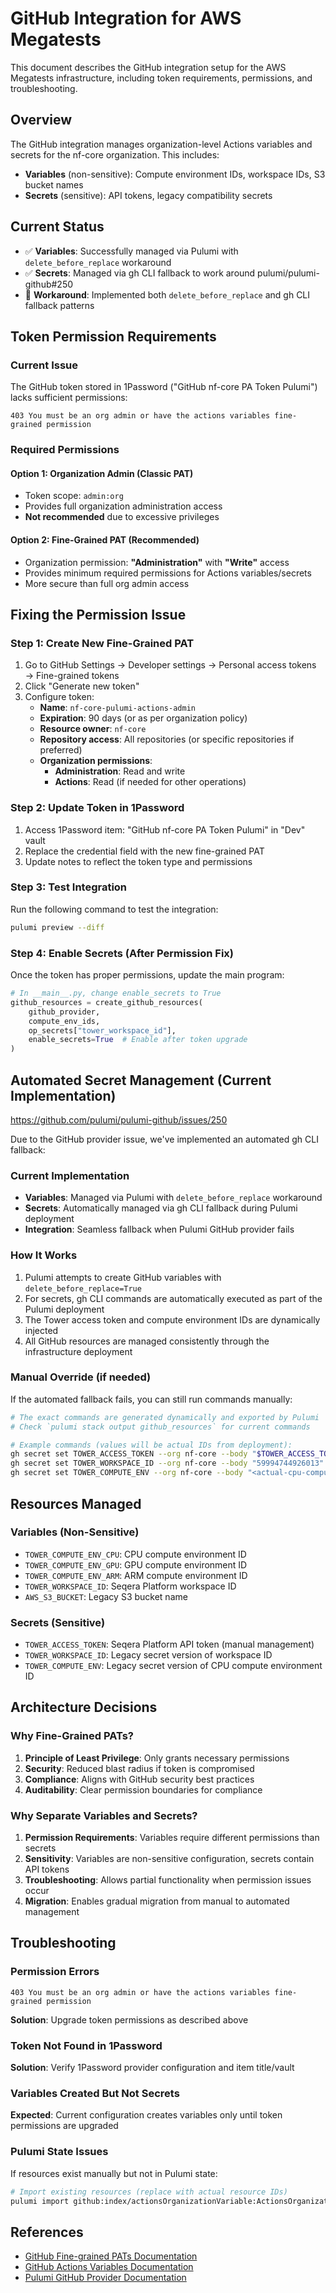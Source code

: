 # GitHub Integration for AWS Megatests

This document describes the GitHub integration setup for the AWS Megatests infrastructure, including token requirements, permissions, and troubleshooting.

## Overview

The GitHub integration manages organization-level Actions variables and secrets for the nf-core organization. This includes:

- **Variables** (non-sensitive): Compute environment IDs, workspace IDs, S3 bucket names
- **Secrets** (sensitive): API tokens, legacy compatibility secrets

## Current Status

- ✅ **Variables**: Successfully managed via Pulumi with `delete_before_replace` workaround
- ✅ **Secrets**: Managed via gh CLI fallback to work around pulumi/pulumi-github#250
- 🔧 **Workaround**: Implemented both `delete_before_replace` and gh CLI fallback patterns

## Token Permission Requirements

### Current Issue
The GitHub token stored in 1Password ("GitHub nf-core PA Token Pulumi") lacks sufficient permissions:

```
403 You must be an org admin or have the actions variables fine-grained permission
```

### Required Permissions

#### Option 1: Organization Admin (Classic PAT)
- Token scope: `admin:org` 
- Provides full organization administration access
- **Not recommended** due to excessive privileges

#### Option 2: Fine-Grained PAT (Recommended)
- Organization permission: **"Administration"** with **"Write"** access
- Provides minimum required permissions for Actions variables/secrets
- More secure than full org admin access

## Fixing the Permission Issue

### Step 1: Create New Fine-Grained PAT

1. Go to GitHub Settings → Developer settings → Personal access tokens → Fine-grained tokens
2. Click "Generate new token"
3. Configure token:
   - **Name**: `nf-core-pulumi-actions-admin`
   - **Expiration**: 90 days (or as per organization policy)
   - **Resource owner**: `nf-core`
   - **Repository access**: All repositories (or specific repositories if preferred)
   - **Organization permissions**:
     - **Administration**: Read and write
     - **Actions**: Read (if needed for other operations)

### Step 2: Update Token in 1Password

1. Access 1Password item: "GitHub nf-core PA Token Pulumi" in "Dev" vault
2. Replace the credential field with the new fine-grained PAT
3. Update notes to reflect the token type and permissions

### Step 3: Test Integration

Run the following command to test the integration:
```bash
pulumi preview --diff
```

### Step 4: Enable Secrets (After Permission Fix)

Once the token has proper permissions, update the main program:

```python
# In __main__.py, change enable_secrets to True
github_resources = create_github_resources(
    github_provider, 
    compute_env_ids, 
    op_secrets["tower_workspace_id"],
    enable_secrets=True  # Enable after token upgrade
)
```

## Automated Secret Management (Current Implementation)

https://github.com/pulumi/pulumi-github/issues/250

Due to the GitHub provider issue, we've implemented an automated gh CLI fallback:

### Current Implementation
- **Variables**: Managed via Pulumi with `delete_before_replace` workaround
- **Secrets**: Automatically managed via gh CLI fallback during Pulumi deployment
- **Integration**: Seamless fallback when Pulumi GitHub provider fails

### How It Works
1. Pulumi attempts to create GitHub variables with `delete_before_replace=True`
2. For secrets, gh CLI commands are automatically executed as part of the Pulumi deployment
3. The Tower access token and compute environment IDs are dynamically injected
4. All GitHub resources are managed consistently through the infrastructure deployment

### Manual Override (if needed)
If the automated fallback fails, you can still run commands manually:

```bash
# The exact commands are generated dynamically and exported by Pulumi
# Check `pulumi stack output github_resources` for current commands

# Example commands (values will be actual IDs from deployment):
gh secret set TOWER_ACCESS_TOKEN --org nf-core --body "$TOWER_ACCESS_TOKEN"
gh secret set TOWER_WORKSPACE_ID --org nf-core --body "59994744926013"
gh secret set TOWER_COMPUTE_ENV --org nf-core --body "<actual-cpu-compute-env-id>"
```

## Resources Managed

### Variables (Non-Sensitive)
- `TOWER_COMPUTE_ENV_CPU`: CPU compute environment ID
- `TOWER_COMPUTE_ENV_GPU`: GPU compute environment ID  
- `TOWER_COMPUTE_ENV_ARM`: ARM compute environment ID
- `TOWER_WORKSPACE_ID`: Seqera Platform workspace ID
- `AWS_S3_BUCKET`: Legacy S3 bucket name

### Secrets (Sensitive)
- `TOWER_ACCESS_TOKEN`: Seqera Platform API token (manual management)
- `TOWER_WORKSPACE_ID`: Legacy secret version of workspace ID
- `TOWER_COMPUTE_ENV`: Legacy secret version of CPU compute environment ID

## Architecture Decisions

### Why Fine-Grained PATs?
1. **Principle of Least Privilege**: Only grants necessary permissions
2. **Security**: Reduced blast radius if token is compromised
3. **Compliance**: Aligns with GitHub security best practices
4. **Auditability**: Clear permission boundaries for compliance

### Why Separate Variables and Secrets?
1. **Permission Requirements**: Variables require different permissions than secrets
2. **Sensitivity**: Variables are non-sensitive configuration, secrets contain API tokens
3. **Troubleshooting**: Allows partial functionality when permission issues occur
4. **Migration**: Enables gradual migration from manual to automated management

## Troubleshooting

### Permission Errors
```
403 You must be an org admin or have the actions variables fine-grained permission
```
**Solution**: Upgrade token permissions as described above

### Token Not Found in 1Password
**Solution**: Verify 1Password provider configuration and item title/vault

### Variables Created But Not Secrets
**Expected**: Current configuration creates variables only until token permissions are upgraded

### Pulumi State Issues
If resources exist manually but not in Pulumi state:
```bash
# Import existing resources (replace with actual resource IDs)
pulumi import github:index/actionsOrganizationVariable:ActionsOrganizationVariable tower-compute-env-cpu TOWER_COMPUTE_ENV_CPU
```

## References

- [GitHub Fine-grained PATs Documentation](https://docs.github.com/en/authentication/keeping-your-account-and-data-secure/managing-your-personal-access-tokens#creating-a-fine-grained-personal-access-token)
- [GitHub Actions Variables Documentation](https://docs.github.com/en/actions/learn-github-actions/variables)
- [Pulumi GitHub Provider Documentation](https://www.pulumi.com/registry/packages/github/)
